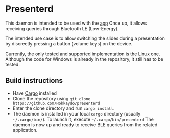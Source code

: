 # Presenterd
This daemon is intended to be used with the [app](https://github.com/Hokkaydo/presenter-app)
Once up, it allows receiving queries through Bluetooth LE (Low-Energy).

The intended use case is to allow switching the slides during a presentation by discreetly pressing a button (volume keys) on the device.

Currently, the only tested and supported implementation is the Linux one. 
Although the code for Windows is already in the repository, it still has to be tested.

## Build instructions
- Have [Cargo](https://github.com/rust-lang/cargo) installed
- Clone the repository using `git clone https://github.com/Hokkaydo/presenterd`
- Enter the clone directory and run `cargo install`.
- The daemon is installed in your local `cargo` directory (usually `~/.cargo/bin/`). To launch it, execute `~/.cargo/bin/presenterd`
The daemon is now up and ready to receive BLE queries from the related application.
